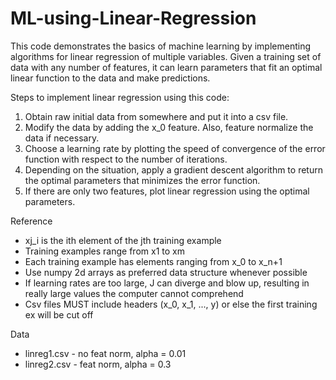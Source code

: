 # ML-using-Linear-Regression
This code demonstrates the basics of machine learning by implementing algorithms for linear regression of multiple variables. Given a training set of data with any number of features, it can learn parameters that fit an optimal linear function to the data and make predictions.

Steps to implement linear regression using this code:
1. Obtain raw initial data from somewhere and put it into a csv file.
2. Modify the data by adding the x_0 feature. Also, feature normalize the data if necessary.
3. Choose a learning rate by plotting the speed of convergence of the error function with respect to the number of iterations.
4. Depending on the situation, apply a gradient descent algorithm to return the optimal parameters that minimizes the error function.
5. If there are only two features, plot linear regression using the optimal parameters.

Reference
- xj_i is the ith element of the jth training example
- Training examples range from x1 to xm
- Each training example has elements ranging from x_0 to x_n+1
- Use numpy 2d arrays as preferred data structure whenever possible
- If learning rates are too large, J can diverge and blow up, resulting in really large values the computer cannot comprehend
- Csv files MUST include headers (x_0, x_1, ..., y) or else the first training ex will be cut off

Data
- linreg1.csv - no feat norm, alpha = 0.01
- linreg2.csv - feat norm, alpha = 0.3
